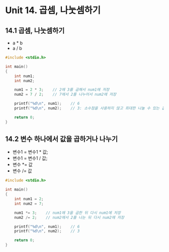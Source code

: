 # Unit 14. 곱셈, 나눗셈하기

## 14.1 곱셈, 나눗셈하기
- a * b
- a / b

```c
#include <stdio.h>

int main()
{
    int num1;
    int num2;

    num1 = 2 * 3;    // 2에 3를 곱해서 num1에 저장
    num2 = 7 / 2;    // 7에서 2를 나누어서 num2에 저장

    printf("%d\n", num1);    // 6
    printf("%d\n", num2);    // 3: 소수점을 사용하지 않고 최대한 나눌 수 있는 값이 3

    return 0;
}
```

## 14.2 변수 하나에서 값을 곱하거나 나누기
- 변수1 = 변수1 * 값;
- 변수1 = 변수1 / 값;
- 변수 *= 값
- 변수 /= 값
```c
#include <stdio.h>

int main()
{
    int num1 = 2;
    int num2 = 7;

    num1 *= 3;    // num1에 3을 곱한 뒤 다시 num1에 저장
    num2 /= 2;    // num2에서 2를 나눈 뒤 다시 num2에 저장

    printf("%d\n", num1);    // 6
    printf("%d\n", num2);    // 3

    return 0;
}
```


